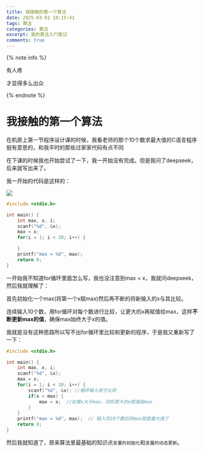```yaml
---
title: 我接触的第一个算法
date: 2025-03-01 18:15:41
tags: 算法
categories: 算法
excerpt: 我的算法入门笔记
comments: true
---
```


{% note info %}

有人疼

才显得多么出众

{% endnote %}

# 我接触的第一个算法
在机房上第一节程序设计课的时候，我看老师的那个10个数求最大值的C语言程序挺有意思的，和我平时的那些过家家代码有点不同

在下课的时候我也开始尝试了一下，我一开始没有完成。但是我问了deepseek，后来就写出来了。

我一开始的代码是这样的：

![](https://cdn.jsdelivr.net/gh/tingshuo-yiqing/PicGo-tuchuang/img/20250301220744995.jpg)

```c
#include <stdio.h>

int main() {
    int max, x, i;
    scanf("%d", &x);
    max = x;
    for(i = 1; i < 10; i++) {

    }
    printf("max = %d", max);
    return 0;
}
```
一开始我不知道for循环里面怎么写，我也没注意到max = x，我就问deepseek，然后我就理解了：

首先初始化一个max(将第一个x赋max)然后再不断的将新输入的x与其比较。

连续输入10个数，用for循环对每个数进行比较，让更大的x再赋值给max，这样**不断更新max的值**，确保max始终大于x的值。

我就是没有这种思路所以写不出for循环里比较和更新的程序，于是我又重新写了一下：

```c
#include <stdio.h>

int main() {
    int max, x, i;
    scanf("%d", &x);
    max = x;
    for(i = 1; i < 10; i++) {
        scanf("%d", &x); //循环输入用于比较
        if(x > max) {
            max = x;  //如果x大于max，则将更大的x赋值给max
        }
    }
    printf("max = %d", max);  // 输入完10个数后的max就是最大值了
    return 0;
}
```
然后我就知道了，原来算法里最基础的知识点`变量的初始化`和`变量的动态更新`。